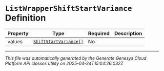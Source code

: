 # `ListWrapperShiftStartVariance` Definition

| Property | Type | Required | Description |
|----------|------|----------|-------------|
| values | [`ShiftStartVariance[]`](shiftstartvariance-definition.md) | No |  |

---

*This file was automatically generated by the Generate Genesys Cloud Platform API classes utility on 2025-04-24T15:04:26.032Z*